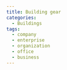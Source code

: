 ```yaml
---
title: Building gear
categories:
  - Buildings
tags:
  - company
  - enterprise
  - organization
  - office
  - business
---
```

